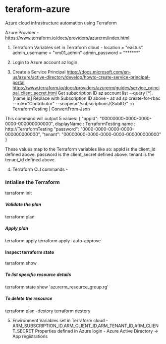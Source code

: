 # teraform-azure
Azure cloud infrastructure automation using Terraform

Azure Provider -
https://www.terraform.io/docs/providers/azurerm/index.html

1) Terraform Variables set in Terraform cloud -
location = "eastus"
admin_username = "vm01_admin"
admin_password  = "******"

2) Login to Azure account
az login

3) Create a Service Principal
https://docs.microsoft.com/en-us/azure/active-directory/develop/howto-create-service-principal-portal
https://www.terraform.io/docs/providers/azurerm/guides/service_principal_client_secret.html
Get subscription ID
az account list --query [*].[name,id]
Replace with Subscription ID above -
az ad sp create-for-rbac --role="Contributor" --scopes="/subscriptions/{SubID}" -n TerraformTesting | ConvertFrom-Json

This command will output 5 values:
{
  "appId": "00000000-0000-0000-0000-000000000000",
   displayName : TerraformTesting
   name        : http://TerraformTesting
  "password": "0000-0000-0000-0000-000000000000",
  "tenant": "00000000-0000-0000-0000-000000000000"
}

These values map to the Terraform variables like so:
appId is the client_id defined above.
password is the client_secret defined above.
tenant is the tenant_id defined above.

4) Terraform CLI commands -
### Intialise the Terraform ####
terraform init

##### Validate the plan ######
terraform plan

##### Apply plan #####
terraform apply
terraform apply -auto-approve 

#### Inspect terraform state ####
terraform show

##### To list specific resource details ###
terraform state show 'azurerm_resource_group.rg'

##### To delete the resource #####
terraform plan -destory
terraform destory

5) Environment Variables set in Terraform cloud -
ARM_SUBSCRIPTION_ID,ARM_CLIENT_ID,ARM_TENANT_ID,ARM_CLIENT_SECRET
Properties defined in Azure login - Azure Active Directory -> App registrations
